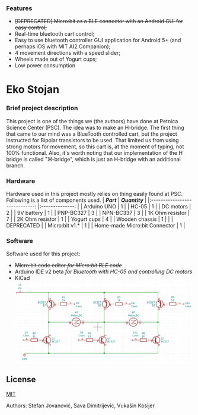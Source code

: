 ### Features
- ~~[DEPRECATED] Micro:bit as a BLE connector with an Android GUI for easy control;~~
- Real-time bluetooth cart control;
- Easy to use bluetooth controller GUI application for Android 5+ (and perhaps iOS with MIT AI2 Companion);
- 4 movement directions with a speed slider;
- Wheels made out of Yogurt  cups;
- Low power consumption

# Eko Stojan


### Brief project description
This project is one of the things we (the authors) have done at Petnica Science Center (PSC). The idea was to make an H-bridge. The first thing that came to our mind was a BlueTooth controlled cart, but the project instructed for Bipolar transistors to be used. That limited us from using strong motors for movement, so this cart is, at the moment of typing, not 100% functional. Also, it's worth noting that our implementation of the H bridge is called "Ж-bridge", which is just an H-bridge with an additional branch.

### Hardware
Hardware used in this project mostly relies on thing easily found at PSC. Following is a list of components used.
|           **_Part_**          	| **_Quantity_** 	|
|:-----------------------------:	|:--------------:	|
|          Arduino UNO          	|        1       	|
|             HC-05             	|        1       	|
|           DC motors           	|        2       	|
|           9V battery          	|        1       	|
|           PNP-BC327           	|        3       	|
|           NPN-BC337           	|        3       	|
|        1K Ohm resistor        	|        7       	|
|        2K Ohm resistor        	|        1       	|
|          Yogurt cups          	|        4       	|
|         Wooden chassis        	|        1       	|
|                               	| DEPRECATED     	|
|         Micro:bit v1.*        	|        1       	|
| Home-made Micro:bit Connector 	|        1       	|


### Software
Software used for this project:

- ~~Micro:bit code editor  *for Micro:bit BLE code*~~
- Arduino IDE v2 beta *for Bluetooth with HC-05 and controlling DC motors*
- KiCad
![schematic image](https://github.com/petnica-stojan/Eko-Stojan/blob/main/Z-most.png)

## License
[MIT](https://choosealicense.com/licenses/mit/)

Authors: Stefan Jovanović, Sava Dimitrijević, Vukašin Kosijer
